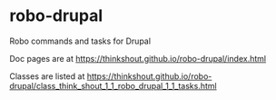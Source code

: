 # robo-drupal
Robo commands and tasks for Drupal

Doc pages are at https://thinkshout.github.io/robo-drupal/index.html

Classes are listed at https://thinkshout.github.io/robo-drupal/class_think_shout_1_1_robo_drupal_1_1_tasks.html
